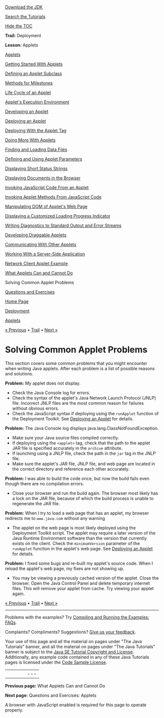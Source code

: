 [Download
the JDK](http://java.sun.com/javase/6/download.jsp)
  
[Search the
Tutorials](../../search.html)
  
[Hide the TOC](javascript:toggleLeft())

**Trail:** Deployment
  
**Lesson:** Applets

[Applets](index.html)

[Getting Started With Applets](getStarted.html)

[Defining an Applet Subclass](subclass.html)

[Methods for Milestones](appletMethods.html)

[Life Cycle of an Applet](lifeCycle.html)

[Applet's Execution Environment](appletExecutionEnv.html)

[Developing an Applet](developingApplet.html)

[Deploying an Applet](deployingApplet.html)

[Deploying With the Applet Tag](html.html)

[Doing More With Applets](doingMoreWithApplets.html)

[Finding and Loading Data Files](data.html)

[Defining and Using Applet Parameters](param.html)

[Displaying Short Status Strings](showStatus.html)

[Displaying Documents in the Browser](browser.html)

[Invoking JavaScript Code From an Applet](invokingJavaScriptFromApplet.html)

[Invoking Applet Methods From JavaScript Code](invokingAppletMethodsFromJavaScript.html)

[Manipulating DOM of Applet's Web Page](manipulatingDOMFromApplet.html)

[Displaying a Customized Loading Progress Indicator](customProgressIndicatorForApplet.html)

[Writing Diagnostics to Standard Output and Error Streams](stdout.html)

[Developing Draggable Applets](draggableApplet.html)

[Communicating With Other Applets](iac.html)

[Working With a Server-Side Application](server.html)

[Network Client Applet Example](clientExample.html)

[What Applets Can and Cannot Do](security.html)

Solving Common Applet Problems

[Questions and Exercises](QandE/questions.html)

[Home Page](../../index.html)
>
[Deployment](../index.html)
>
[Applets](index.html)

[« Previous](security.html) • [Trail](../TOC.html) • [Next »](QandE/questions.html)

# Solving Common Applet Problems

This section covers some common problems that you might encounter
when writing Java applets. After each problem is a list
of possible reasons and solutions.

**Problem:** My applet does not display.

* Check the Java Console log for errors.
* Check the syntax of the applet's Java Network Launch Protocol (JNLP) file.
  Incorrect JNLP files are the most common reason for failures without obvious errors.
* Check the JavaScript syntax if deploying using the `runApplet`
  function of the Deployment Toolkit. See
  [Deploying an Applet](../../deployment/deploymentInDepth/runAppletFunction.html) for details.

**Problem:** The Java Console log displays java.lang.ClassNotFoundException.

* Make sure your Java source files compiled correctly.
* If deploying using the `<applet>` tag, check that the path
  to the applet JAR file is specified accurately in the `archive` attribute.
* If launching using a JNLP file, check the path in the `jar` tag in the JNLP file.
* Make sure the applet's JAR file, JNLP file, and web page are located in the correct
  directory and reference each other accurately.

**Problem:** I was able to build the code once, but now the build fails
even though there are no compilation errors.

* Close your browser and run the build again. The browser most likely has
  a lock on the JAR file, because of which the build process is unable to regenerate
  the JAR file.

**Problem:** When I try to load a web page that has an applet,
my browser redirects me to `www.java.com` without any warning

* The applet on the web page is most likely deployed using
  the Deployment Toolkit script.
  The applet may require a later version of the Java Runtime Environment software
  than the version that currently exists on the client.
  Check the `minimumVersion` parameter of the `runApplet` function
  in the applet's web page. See
  [Deploying an Applet](../../deployment/deploymentInDepth/runAppletFunction.html) for details.

**Problem:** I fixed some bugs and re-built my applet's source code. When I
reload the applet's web page, my fixes are not showing up.

* You may be viewing a previously cached version of the applet. Close the browser.
  Open the Java Control Panel and delete temporary internet files. This will remove your
  applet from cache. Try viewing your applet again.

[« Previous](security.html)
•
[Trail](../TOC.html)
•
[Next »](QandE/questions.html)

---

Problems with the examples? Try [Compiling and Running
the Examples: FAQs](../../information/run-examples.html).
  
Complaints? Compliments? Suggestions? [Give
us your feedback](http://download.oracle.com/javase/feedback.html).

Your use of this page and all the material on pages under "The Java Tutorials" banner,
and all the material on pages under "The Java Tutorials" banner is subject to the [Java SE Tutorial Copyright
and License](../../information/license.html).
Additionally, any example code contained in any of these Java
Tutorials pages is licensed under the
[Code
Sample License](http://developers.sun.com/license/berkeley_license.html).

|  |  |  |  |  |
| --- | --- | --- | --- | --- |
| |  |  | | --- | --- | | duke image | Oracle logo | | [About Oracle](http://www.oracle.com/us/corporate/index.html) | [Oracle Technology Network](http://www.oracle.com/technology/index.html) | [Terms of Service](https://www.samplecode.oracle.com/servlets/CompulsoryClickThrough?type=TermsOfService) | Copyright © 1995, 2011 Oracle and/or its affiliates. All rights reserved. |

**Previous page:** What Applets Can and Cannot Do
  
**Next page:** Questions and Exercises: Applets




A browser with JavaScript enabled is required for this page to operate properly.